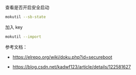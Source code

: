 查看是否开启安全启动

```bash
mokutil --sb-state
```

加入 key

```bash
mokutil --import
```

参考文档：

- <https://elrepo.org/wiki/doku.php?id=secureboot>

- <https://blog.csdn.net/kadwf123/article/details/122581627>